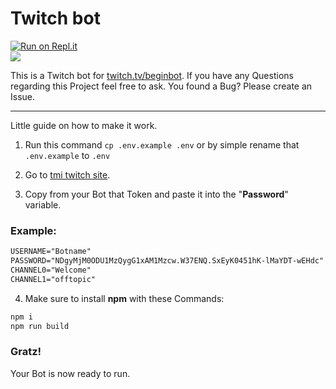 
# Twitch bot  
[![Run on Repl.it](https://repl.it/badge/github/whatsinmyopsec/twitchbot)](https://repl.it/github/whatsinmyopsec/twitchbot)  
<img src="https://badges.pufler.dev/visits/whatsinmyopsec/twitchbot">  
  
  This is a Twitch bot for [twitch.tv/beginbot](https://twitch.tv/beginbot). If you have any Questions regarding this Project feel free to ask.
  You found a Bug? Please create an Issue.
  
---  

Little guide on how to make it work.

1. Run this command `cp .env.example .env` or by simple rename that `.env.example` to `.env`
  
2. Go to [tmi twitch site](https://twitchapps.com/tmi/).

3. Copy from your Bot that Token and paste it into the "**Password**" variable.

### Example:
```md  
USERNAME="Botname"  
PASSWORD="NDgyMjM0ODU1MzQygG1xAM1Mzcw.W37ENQ.SxEyK0451hK-lMaYDT-wEHdc"  
CHANNEL0="Welcome"  
CHANNEL1="offtopic"
```  
  
4. Make sure to install **npm** with these Commands:
```bash
npm i
npm run build
```

### Gratz!
Your Bot is now ready to run.
